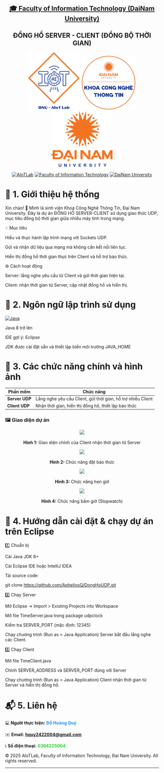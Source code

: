 <h2 align="center">
    <a href="https://dainam.edu.vn/vi/khoa-cong-nghe-thong-tin">
    🎓 Faculty of Information Technology (DaiNam University)
    </a>
</h2>
<h2 align="center">
    ĐỒNG HỒ SERVER - CLIENT (ĐỒNG BỘ THỜI GIAN)
</h2>
<div align="center">
    <p align="center">
        <img src="docs/aiotlab_logo.png" alt="AIoTLab Logo" width="170"/>
        <img src="docs/fitdnu_logo.png" alt="AIoTLab Logo" width="180"/>
        <img src="docs/dnu_logo.png" alt="DaiNam University Logo" width="200"/>
    </p>

[![AIoTLab](https://img.shields.io/badge/AIoTLab-green?style=for-the-badge)](https://www.facebook.com/DNUAIoTLab)
[![Faculty of Information Technology](https://img.shields.io/badge/Faculty%20of%20Information%20Technology-blue?style=for-the-badge)](https://dainam.edu.vn/vi/khoa-cong-nghe-thong-tin)
[![DaiNam University](https://img.shields.io/badge/DaiNam%20University-orange?style=for-the-badge)](https://dainam.edu.vn)

</div>

# 📖 1. Giới thiệu hệ thống
Xin chào! 👋
Mình là sinh viên Khoa Công Nghệ Thông Tin, Đại Nam University. Đây là dự án ĐỒNG HỒ SERVER-CLIENT sử dụng giao thức UDP, mục tiêu đồng bộ thời gian giữa nhiều máy tính trong mạng.

💡 Mục tiêu

Hiểu và thực hành lập trình mạng với Sockets UDP.

Gửi và nhận dữ liệu qua mạng mà không cần kết nối liên tục.

Hiển thị đồng hồ thời gian thực trên Client và hỗ trợ báo thức.

⚙️ Cách hoạt động

Server: lắng nghe yêu cầu từ Client và gửi thời gian hiện tại.

Client: nhận thời gian từ Server, cập nhật đồng hồ và hiển thị.


# 🔧 2. Ngôn ngữ lập trình sử dụng
[![Java](https://img.shields.io/badge/Java-007396?style=for-the-badge&logo=java&logoColor=white)](https://www.java.com/)

Java 8 trở lên

IDE gợi ý: Eclipse

JDK được cài đặt sẵn và thiết lập biến môi trường JAVA_HOME
# 🚀 3. Các chức năng chính và hình ảnh
| Phần mềm       | Chức năng                                                    |
| -------------- | ------------------------------------------------------------ |
| **Server UDP** | Lắng nghe yêu cầu Client, gửi thời gian, hỗ trợ nhiều Client |
| **Client UDP** | Nhận thời gian, hiển thị đồng hồ, thiết lập báo thức         |

### 🖼️ Giao diện dự án

<div align="center">
  <img src="https://github.com/user-attachments/assets/5037c511-586a-437e-97f0-2fa400f39476" width="70%">
  <p><b>Hình 1:</b> Giao diện chính của Client nhận thời gian từ Server</p>

  <img src="https://github.com/user-attachments/assets/1c24e41c-e141-4d7f-a251-4724bf61ccbc" width="70%">
  <p><b>Hình 2:</b> Chức năng đặt báo thức</p>

  <img src="https://github.com/user-attachments/assets/645e87d6-cb65-4acb-b273-39ee77d7d088" width="70%">
  <p><b>Hình 3:</b> Chức năng hẹn giờ</p>

  <img src="https://github.com/user-attachments/assets/9a74c375-4a08-469c-a1c9-a5996a41bcb2" width="70%">
  <p><b>Hình 4:</b> Chức năng bấm giờ (Stopwatch)</p>
</div>



# 📝 4. Hướng dẫn cài đặt & chạy dự án trên Eclipse
1️⃣ Chuẩn bị

Cài Java JDK 8+

Cài Eclipse IDE hoặc IntelliJ IDEA

Tải source code:

git clone https://github.com/ApheliosQ/DongHoUDP.git

2️⃣ Chạy Server

Mở Eclipse → Import > Existing Projects into Workspace

Mở file TimeServer.java trong package udpclock

Kiểm tra SERVER_PORT (mặc định: 12345)

Chạy chương trình (Run as > Java Application)
Server bắt đầu lắng nghe các Client.

3️⃣ Chạy Client

Mở file TimeClient.java

Chỉnh SERVER_ADDRESS và SERVER_PORT đúng với Server

Chạy chương trình (Run as > Java Application)
Client nhận thời gian từ Server và hiển thị đồng hồ.
# 📬 5. Liên hệ 



💻 **Người thực hiện:** <span style="color:#1E90FF"><b>Đỗ Hoàng Quý</b></span>  

✉️ **Email:** <a href="mailto:hquy2422004@gmail.com"><span style="color:#FF4500"><b>hquy2422004@gmail.com</b></span></a>  

📞 **Số điện thoại:** <span style="color:#32CD32"><b>0364225004</b></span>  

© 2025 AIoTLab, Faculty of Information Technology, Đại Nam University. All rights reserved.


---

